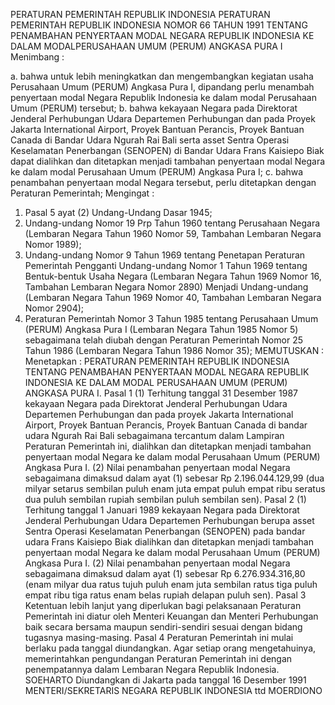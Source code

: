  PERATURAN PEMERINTAH REPUBLIK INDONESIA PERATURAN PEMERINTAH REPUBLIK INDONESIA NOMOR 66 TAHUN 1991 TENTANG PENAMBAHAN PENYERTAAN MODAL NEGARA REPUBLIK INDONESIA KE DALAM MODALPERUSAHAAN UMUM (PERUM) ANGKASA PURA I
Menimbang :

a. bahwa untuk lebih meningkatkan dan mengembangkan kegiatan usaha Perusahaan Umum (PERUM) Angkasa Pura I, dipandang perlu menambah penyertaan modal Negara Republik Indonesia ke dalam modal Perusahaan Umum (PERUM) tersebut;
b. bahwa kekayaan Negara pada Direktorat Jenderal Perhubungan Udara Departemen Perhubungan dan pada Proyek Jakarta International Airport, Proyek Bantuan Perancis, Proyek Bantuan Canada di Bandar Udara Ngurah Rai Bali serta asset Sentra Operasi Keselamatan Penerbangan (SENOPEN) di Bandar Udara Frans Kaisiepo Biak dapat dialihkan dan ditetapkan menjadi tambahan penyertaan modal Negara ke dalam modal Perusahaan Umum (PERUM) Angkasa Pura I;
c. bahwa penambahan penyertaan modal Negara tersebut, perlu ditetapkan dengan Peraturan Pemerintah;
Mengingat :

1. Pasal 5 ayat (2) Undang-Undang Dasar 1945;
2. Undang-undang Nomor 19 Prp Tahun 1960 tentang Perusahaan Negara (Lembaran Negara Tahun 1960 Nomor 59, Tambahan Lembaran Negara Nomor 1989);
3. Undang-undang Nomor 9 Tahun 1969 tentang Penetapan Peraturan Pemerintah Pengganti Undang-undang Nomor 1 Tahun 1969 tentang Bentuk-bentuk Usaha Negara (Lembaran Negara Tahun 1969 Nomor 16, Tambahan Lembaran Negara Nomor 2890) Menjadi Undang-undang (Lembaran Negara Tahun 1969 Nomor 40, Tambahan Lembaran Negara Nomor 2904);
5. Peraturan Pemerintah Nomor 3 Tahun 1985 tentang Perusahaan Umum (PERUM) Angkasa Pura I (Lembaran Negara Tahun 1985 Nomor 5) sebagaimana telah diubah dengan Peraturan Pemerintah Nomor 25 Tahun 1986 (Lembaran Negara Tahun 1986 Nomor 35);
MEMUTUSKAN :
 Menetapkan : PERATURAN PEMERINTAH REPUBLIK INDONESIA TENTANG PENAMBAHAN PENYERTAAN MODAL NEGARA REPUBLIK INDONESIA KE DALAM MODAL PERUSAHAAN UMUM (PERUM) ANGKASA PURA I.
Pasal 1
(1) Terhitung tanggal 31 Desember 1987 kekayaan Negara pada Direktorat Jenderal Perhubungan Udara Departemen Perhubungan dan pada proyek Jakarta International Airport, Proyek Bantuan Perancis, Proyek Bantuan Canada di bandar udara Ngurah Rai Bali sebagaimana tercantum dalam Lampiran Peraturan Pemerintah ini, dialihkan dan ditetapkan menjadi tambahan penyertaan modal Negara ke dalam modal Perusahaan Umum (PERUM) Angkasa Pura I.
(2) Nilai penambahan penyertaan modal Negara sebagaimana dimaksud dalam ayat (1) sebesar Rp 2.196.044.129,99 (dua milyar setarus sembilan puluh enam juta empat puluh empat ribu seratus dua puluh sembilan rupiah sembilan puluh sembilan sen).
Pasal 2
(1) Terhitung tanggal 1 Januari 1989 kekayaan Negara pada Direktorat Jenderal Perhubungan Udara Departemen Perhubungan berupa asset Sentra Operasi Keselamatan Penerbangan (SENOPEN) pada bandar udara Frans Kaisiepo Biak dialihkan dan ditetapkan menjadi tambahan penyertaan modal Negara ke dalam modal Perusahaan Umum (PERUM) Angkasa Pura I.
(2) Nilai penambahan penyertaan modal Negara sebagaimana dimaksud dalam ayat (1) sebesar Rp 6.276.934.316,80 (enam milyar dua ratus tujuh puluh enam juta sembilan ratus tiga puluh empat ribu tiga ratus enam belas rupiah delapan puluh sen).
Pasal 3
Ketentuan lebih lanjut yang diperlukan bagi pelaksanaan Peraturan Pemerintah ini diatur oleh Menteri Keuangan dan Menteri Perhubungan baik secara bersama maupun sendiri-sendiri sesuai dengan bidang tugasnya masing-masing.
Pasal 4
Peraturan Pemerintah ini mulai berlaku pada tanggal diundangkan. Agar setiap orang mengetahuinya, memerintahkan pengundangan Peraturan Pemerintah ini dengan penempatannya dalam Lembaran Negara Republik Indonesia. SOEHARTO Diundangkan di Jakarta pada tanggal 16 Desember 1991 MENTERI/SEKRETARIS NEGARA REPUBLIK INDONESIA ttd MOERDIONO